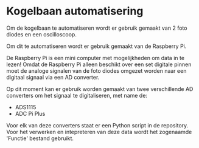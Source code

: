 # Kogelbaan automatisering

Om de kogelbaan te automatiseren wordt er gebruik gemaakt van 2 foto diodes en een oscilloscoop. 

Om dit te automatiseren wordt er gebruik gemaakt van de Raspberry Pi. 

De Raspberry Pi is een mini computer met mogelijkheden om data in te lezen!
Omdat de Raspberry Pi alleen beschikt over een set digitale pinnen moet de analoge signalen van de foto diodes omgezet worden 
naar een digitaal signaal via een AD converter. 

Op dit moment kan er gebruik worden gemaakt van twee verschillende AD converters om het signaal te digitaliseren, met name de:
- ADS1115
- ADC Pi Plus

Voor elk van deze converters staat er een Python script in de repository. 
Voor het verwerken en intepreteren van deze data wordt het zogenaamde 'Functie' bestand gebruikt.
